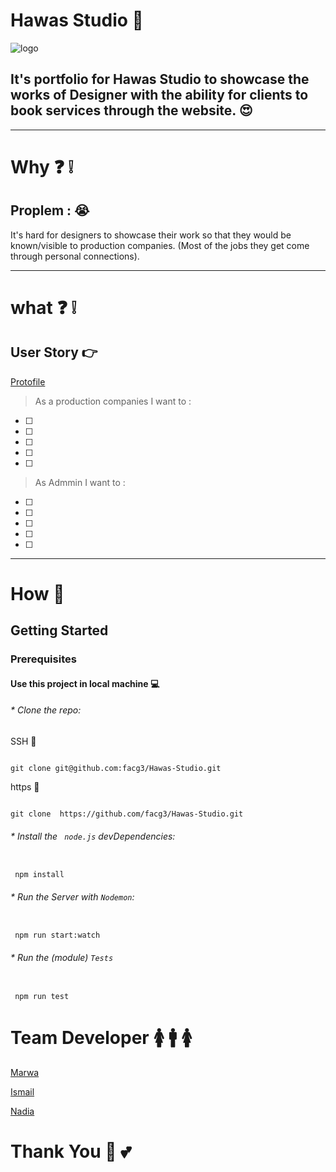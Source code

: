 # Hawas Studio 🐚



![logo](https://github.com/facg3/Hawas-Studio/blob/master/hawas.png)

## It's portfolio for Hawas Studio to showcase the works of Designer with the ability for clients to book services through the website. 😍
___
# Why ❓ ❕ 
## Proplem : 😭
It's hard for designers to showcase their work so that they would be known/visible to production companies. (Most of the jobs they get come through personal connections). 
___ 

# what  ❓ ❕
## User Story 👉

[Protofile](https://projects.invisionapp.com/d/main#/console/13229564/276766587/preview)

> As a production companies I want to :
- [ ] 
- [ ] 
- [ ] 
- [ ] 
- [ ] 


> As Admmin I want to :
- [ ] 
- [ ] 
- [ ] 
- [ ]
- [ ]



___


# How 🙋
## Getting Started  

### Prerequisites  

#### Use this project in local machine 💻

###### * Clone the repo:  

SSH  🔐

```

git clone git@github.com:facg3/Hawas-Studio.git

```

https 🔐

```

git clone  https://github.com/facg3/Hawas-Studio.git

```

###### * Install the ` node.js` devDependencies:  

```  

 npm install  
```

###### * Run the Server with `Nodemon`:  
```

 npm run start:watch   
 ```

###### * Run the (module) `Tests`
```   

 npm run test  

```

# Team  Developer 🚺 🚹 🚺 

[Marwa](https://github.com/MarwaBj)  

[Ismail](https://github.com/ismail2009)  

[Nadia](https://github.com/NadiaKhatib)



# Thank You 🙂 💕
